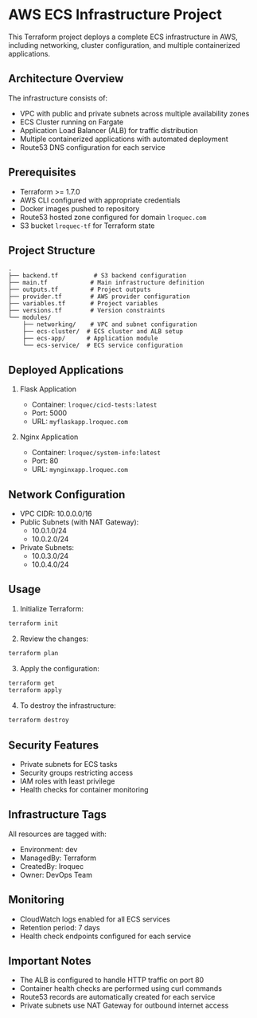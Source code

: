 # AWS ECS Infrastructure Project

This Terraform project deploys a complete ECS infrastructure in AWS, including networking, cluster configuration, and multiple containerized applications.

## Architecture Overview

The infrastructure consists of:

- VPC with public and private subnets across multiple availability zones
- ECS Cluster running on Fargate
- Application Load Balancer (ALB) for traffic distribution
- Multiple containerized applications with automated deployment
- Route53 DNS configuration for each service

## Prerequisites

- Terraform >= 1.7.0
- AWS CLI configured with appropriate credentials
- Docker images pushed to repository
- Route53 hosted zone configured for domain `lroquec.com`
- S3 bucket `lroquec-tf` for Terraform state

## Project Structure

```
.
├── backend.tf          # S3 backend configuration
├── main.tf            # Main infrastructure definition
├── outputs.tf         # Project outputs
├── provider.tf        # AWS provider configuration
├── variables.tf       # Project variables
├── versions.tf        # Version constraints
└── modules/
    ├── networking/    # VPC and subnet configuration
    ├── ecs-cluster/  # ECS cluster and ALB setup
    ├── ecs-app/      # Application module
    └── ecs-service/  # ECS service configuration
```

## Deployed Applications

1. Flask Application
   - Container: `lroquec/cicd-tests:latest`
   - Port: 5000
   - URL: `myflaskapp.lroquec.com`

2. Nginx Application
   - Container: `lroquec/system-info:latest`
   - Port: 80
   - URL: `mynginxapp.lroquec.com`

## Network Configuration

- VPC CIDR: 10.0.0.0/16
- Public Subnets (with NAT Gateway):
  - 10.0.1.0/24
  - 10.0.2.0/24
- Private Subnets:
  - 10.0.3.0/24
  - 10.0.4.0/24

## Usage

1. Initialize Terraform:
```bash
terraform init
```

2. Review the changes:
```bash
terraform plan
```

3. Apply the configuration:
```bash
terraform get
terraform apply
```

4. To destroy the infrastructure:
```bash
terraform destroy
```

## Security Features

- Private subnets for ECS tasks
- Security groups restricting access
- IAM roles with least privilege
- Health checks for container monitoring

## Infrastructure Tags

All resources are tagged with:
- Environment: dev
- ManagedBy: Terraform
- CreatedBy: lroquec
- Owner: DevOps Team

## Monitoring

- CloudWatch logs enabled for all ECS services
- Retention period: 7 days
- Health check endpoints configured for each service

## Important Notes

- The ALB is configured to handle HTTP traffic on port 80
- Container health checks are performed using curl commands
- Route53 records are automatically created for each service
- Private subnets use NAT Gateway for outbound internet access

